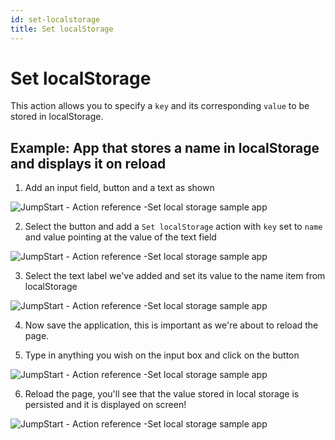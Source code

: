 ```yaml
---
id: set-localstorage
title: Set localStorage
---
```


# Set localStorage

This action allows you to specify a `key` and its corresponding `value` to be stored in localStorage.

## Example: App that stores a name in localStorage and displays it on reload

1. Add an input field, button and a text as shown

<div style={{textAlign: 'center'}}>

![JumpStart - Action reference -Set local storage sample app](/img/actions/localstorage/1.png)

</div>

2. Select the button and add a `Set localStorage` action with `key` set to `name` and value pointing at the value of the text field

<div style={{textAlign: 'center'}}>

![JumpStart - Action reference -Set local storage sample app](/img/actions/localstorage/2.png)

</div>

3. Select the text label we've added and set its value to the name item from localStorage

<div style={{textAlign: 'center'}}>

![JumpStart - Action reference -Set local storage sample app](/img/actions/localstorage/3.png)

</div>


4. Now save the application, this is important as we're about to reload the page.

5. Type in anything you wish on the input box and click on the button

<div style={{textAlign: 'center'}}>

![JumpStart - Action reference -Set local storage sample app](/img/actions/localstorage/5.png)

</div>


6. Reload the page, you'll see that the value stored in local storage is persisted and it is displayed on screen!

<div style={{textAlign: 'center'}}>

![JumpStart - Action reference -Set local storage sample app](/img/actions/localstorage/6.png)

</div>


